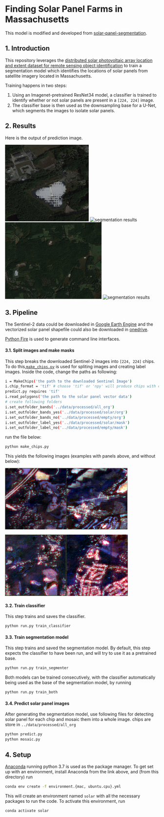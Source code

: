 # Finding Solar Panel Farms in Massachusetts 

This model is modified and developed from [solar-panel-segmentation](https://github.com/gabrieltseng/solar-panel-segmentation).

## 1. Introduction

This repository leverages the [distributed solar photovoltaic array location and extent dataset for remote sensing object identification](https://www.nature.com/articles/sdata2016106)
to train a segmentation model which identifies the locations of solar panels from satellite imagery located in Massachusetts.

Training happens in two steps:

1. Using an Imagenet-pretrained ResNet34 model, a classifier is trained to identify whether or not solar panels are present
in a `[224, 224]` image.
2. The classifier base is then used as the downsampling base for a U-Net, which segments the images to isolate solar panels. 

## 2. Results

Here is the output of prediction image.

<img src="diagrams/prediction1.png" alt="segmentation results" height="250px"/> <img src="diagrams/prediction2.png" alt="segmentation results" height="250px"/>
<img src="diagrams/prediction3.png" alt="segmentation results" height="250px"/> <img src="diagrams/prediction4.png" alt="segmentation results" height="250px"/>

## 3. Pipeline

The Sentinel-2 data could be downloaded in [Google Earth Engine](https://code.earthengine.google.com/?scriptPath=users%2Fwliccust%2Fvali%3AGEOG387%2Fdownload_s2) and the vectorized solar panel shapefile could also be downloaded in [onedrive](https://1drv.ms/u/s!Ar1fQK1JBXlIhm8XVm7lLV3GzzCm?e=TrMque).

[Python Fire](https://github.com/google/python-fire) is used to generate command line interfaces.


#### 3.1. Split images and make masks

This step breaks the downloaded Sentinel-2 images into `[224, 224]` chips. To do this,[`make_chips.py`](make_chips.py) is used for spliting images and creating label images. Inside the code, change the paths as following:

```bash
i = MakeChips('the path to the downloaded Sentinel Image')
i.chip_format = 'tif' # choose 'tif' or 'npy' will produce chips with corresponding format, run.py requires 'npy' and 
predict.py requires 'tif'
i.read_polygons('the path to the solar panel vector data')
# create following folders
i.set_outfolder_bands('../data/processed/all_org')
i.set_outfolder_bands_yes('../data/processed/solar/org')
i.set_outfolder_bands_no('../data/processed/empty/org')
i.set_outfolder_label_yes('../data/processed/solar/mask')
i.set_outfolder_label_no('../data/processed/empty/mask')
```

run the file below:

```bash
python make_chips.py
```

This yields the following images (examples with panels above, and without below):

<img src="diagrams/positive_split_1.png" alt="examples with panels" height="200px"/><img src="diagrams/positive_split_2.png" alt="examples with panels" height="200px"/>

<img src="diagrams/negative_split_1.png" alt="examples without panels" height="200px"/><img src="diagrams/negative_split_2.png" alt="examples without panels" height="200px"/>



#### 3.2. Train classifier

This step trains and saves the classifier. 

```bash
python run.py train_classifier
```

#### 3.3. Train segmentation model

This step trains and saved the segmentation model. By default, this step expects the classifier to have been run, and will try to use it as a pretrained base.
```bash
python run.py train_segmenter
```

Both models can be trained consecutively, with the classifier automatically being used as the base of the segmentation
model, by running
```bash
python run.py train_both
```

#### 3.4. Predict solar panel images

After generating the segmentation model, use following files for detecting solar panel for each chip and mosaic them into a whole image. chips are store in `../data/processed/all_org`

```bash
python predict.py
python mosaic.py
```

## 4. Setup

[Anaconda](https://www.anaconda.com/download/#macos) running python 3.7 is used as the package manager. To get set up
with an environment, install Anaconda from the link above, and (from this directory) run

```bash
conda env create -f environment.{mac, ubuntu.cpu}.yml
```
This will create an environment named `solar` with all the necessary packages to run the code. To 
activate this environment, run

```bash
conda activate solar
```
